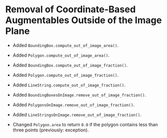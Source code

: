 # Removal of Coordinate-Based Augmentables Outside of the Image Plane

* Added `BoundingBox.compute_out_of_image_area()`.
* Added `Polygon.compute_out_of_image_area()`.

* Added `BoundingBox.compute_out_of_image_fraction()`.
* Added `Polygon.compute_out_of_image_fraction()`.
* Added `LineString.compute_out_of_image_fraction()`.

* Added `BoundingBoxesOnImage.remove_out_of_image_fraction()`.
* Added `PolygonsOnImage.remove_out_of_image_fraction()`.
* Added `LineStringsOnImage.remove_out_of_image_fraction()`.

* Changed `Polygon.area` to return `0.0` if the polygon contains less than
  three points (previously: exception).
